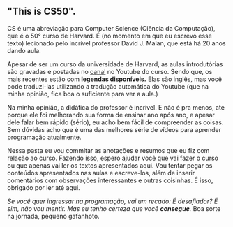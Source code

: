 ## "This is CS50".

CS é uma abreviação para Computer Science (Ciência da Computação), que é o 50° curso de Harvard. É (no momento em que eu escrevo esse texto) lecionado pelo
incrível professor David J. Malan, que está há 20 anos dando aula. 

Apesar de ser um curso da universidade de Harvard, as aulas introdutórias são gravadas e postadas no [canal](https://www.youtube.com/channel/UCcabW7890RKJzL968QWEykA)
no Youtube do curso. Sendo que, os mais recentes estão com **legendas disponíveis.** Elas são inglês, mas você pode traduzi-las utilizando a tradução automática
do Youtube (que na minha opinião, fica boa o suficiente para ver a aula.)

Na minha opinião, a didática do professor é incrível. E não é pra menos, até porque ele foi melhorando sua forma de ensinar ano após ano, e apesar dele
falar bem rápido (sério), eu acho bem fácil de compreender as coisas. Sem dúvidas acho que é uma das melhores série de vídeos para aprender programação atualmente.

Nessa pasta eu vou commitar as anotações e resumos que eu fiz com relação ao curso. Fazendo isso, espero ajudar você que vai fazer o curso ou que apenas
vai ler os textos apresentados aqui. Vou tentar pegar os conteúdos apresentados nas aulas e escreve-los, além de inserir comentários com observações interessantes
e outras coisinhas. É isso, obrigado por ler até aqui.

_Se você quer ingressar na programação, vai um recado: É desafiador? É sim, não vou mentir. Mas eu tenho certeza que você **consegue**._
Boa sorte na jornada, pequeno gafanhoto.
